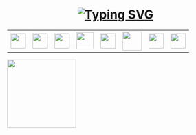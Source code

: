 <h1 align = "center">
  <a href="https://git.io/typing-svg"><img src="https://readme-typing-svg.herokuapp.com?font=Fira+Code&size=75&duration=1500&pause=600&color=0CE82B&background=000000EE&center=true&vCenter=true&multiline=true&width=1920&height=200&lines=Hello+World!;Welcome+to+my+Profile" alt="Typing SVG" /></a>
</h1>
<head><link rel="stylesheet" href="https://cdn.jsdelivr.net/gh/devicons/devicon@v2.15.1/devicon.min.css"><head>

<table border="0px" align="center">
  <tr>
    <td><img src="https://cdn.jsdelivr.net/gh/devicons/devicon/icons/cplusplus/cplusplus-original.svg" width="35" height="35"/></td> <td><img src="https://cdn.jsdelivr.net/gh/devicons/devicon/icons/csharp/csharp-original.svg" width="35" height="35"/></td> <td><img src="https://cdn.jsdelivr.net/gh/devicons/devicon/icons/dotnetcore/dotnetcore-original.svg" width="35" height="35"/></td> <td><img src="https://cdn.jsdelivr.net/gh/devicons/devicon@latest/icons/angular/angular-original.svg" width="40" height="40" /></td> <!--<td><img src="https://cdn.jsdelivr.net/gh/devicons/devicon@latest/icons/blazor/blazor-original.svg"  width="35" height="35" /></td>--> <td><img src="https://cdn.jsdelivr.net/gh/devicons/devicon@latest/icons/rabbitmq/rabbitmq-original.svg" width="35" height="35"/> </td>
    <td> <img src="https://cdn.jsdelivr.net/gh/devicons/devicon/icons/docker/docker-original.svg" width="45" height="45"/> </td> <td><img src="https://github.com/EMarceloCM/EMarceloCM/assets/120042864/c9b93868-83ba-4c34-9986-f080547dda0e" width="35" height="35"></td> <td><img src="https://cdn.jsdelivr.net/gh/devicons/devicon@latest/icons/azure/azure-original.svg" width="35" height="35"/></td>
  </tr>
</table>
<!--<p align="left"> <img src="https://komarev.com/ghpvc/?username=emarcelocm&label=Profile%20views&color=0e75b6&style=flat" alt="emarcelocm" /> </p>-->

<img align="left" height="160em" src="https://github-readme-stats-sigma-five.vercel.app/api/top-langs/?username=EMarceloCM&layout=compact&langs_count=7&theme=blue-green&title_color=007ACC&icon_color=007ACC" />

<div style="position: absolute;">
  <a href="https://github.com/EMarceloCM">
    <img align="left" height="160em" src="https://github-readme-stats-sigma-five.vercel.app/api?username=EMarceloCM&show_icons=true&theme=blue-green&include_all_commits=true&count_private=true&hide=contribs" />
  </a>
</div>
